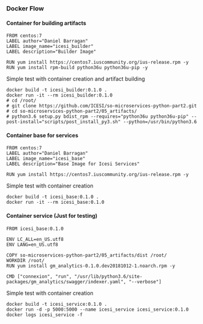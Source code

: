 ### Docker Flow 

#### Container for building artifacts
```
FROM centos:7
LABEL author="Daniel Barragan"
LABEL image_name="icesi_builder"
LABEL description="Builder Image"

RUN yum install https://centos7.iuscommunity.org/ius-release.rpm -y
RUN yum install rpm-build python36u python36u-pip -y
```

Simple test with container creation and artifact building
```
docker build -t icesi_builder:0.1.0 .
docker run -it --rm icesi_builder:0.1.0 
# cd /root/
# git clone https://github.com/ICESI/so-microservices-python-part2.git
# cd so-microservices-python-part2/05_artifacts/
# python3.6 setup.py bdist_rpm --requires="python36u python36u-pip" --post-install="scripts/post_install_py3.sh" --python=/usr/bin/python3.6 
```

#### Container base for services
```
FROM centos:7
LABEL author="Daniel Barragan"
LABEL image_name="icesi_base"
LABEL description="Base Image for Icesi Services"

RUN yum install https://centos7.iuscommunity.org/ius-release.rpm -y
```

Simple test with container creation
```
docker build -t icesi_base:0.1.0 .
docker run -it --rm icesi_base:0.1.0
```

#### Container service (Just for testing)
```
FROM icesi_base:0.1.0

ENV LC_ALL=en_US.utf8
ENV LANG=en_US.utf8 

COPY so-microservices-python-part2/05_artifacts/dist /root/
WORKDIR /root/
RUN yum install gm_analytics-0.1.0.dev20181012-1.noarch.rpm -y

CMD ["connexion", "run", "/usr/lib/python3.6/site-packages/gm_analytics/swagger/indexer.yaml", "--verbose"]
```

Simple test with container creation
```
docker build -t icesi_service:0.1.0 .
docker run -d -p 5000:5000 --name icesi_service icesi_service:0.1.0
docker logs icesi_service -f
```
